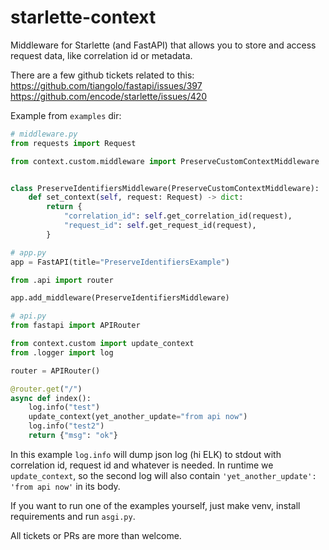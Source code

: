# starlette-context
Middleware for Starlette (and FastAPI) that allows you to store and access request data, like correlation id or metadata.


There are a few github tickets related to this:
https://github.com/tiangolo/fastapi/issues/397
https://github.com/encode/starlette/issues/420


Example from `examples` dir:

```python
# middleware.py
from requests import Request

from context.custom.middleware import PreserveCustomContextMiddleware


class PreserveIdentifiersMiddleware(PreserveCustomContextMiddleware):
    def set_context(self, request: Request) -> dict:
        return {
            "correlation_id": self.get_correlation_id(request),
            "request_id": self.get_request_id(request),
        }
```

```python
# app.py
app = FastAPI(title="PreserveIdentifiersExample")

from .api import router

app.add_middleware(PreserveIdentifiersMiddleware)
```

```python
# api.py
from fastapi import APIRouter

from context.custom import update_context
from .logger import log

router = APIRouter()

@router.get("/")
async def index():
    log.info("test")
    update_context(yet_another_update="from api now")
    log.info("test2")
    return {"msg": "ok"}
```

In this example `log.info` will dump json log (hi ELK) to stdout with correlation id, request id and whatever is needed.
In runtime we `update_context`, so the second log will also contain `'yet_another_update': 'from api now'` in its body.

If you want to run one of the examples yourself, just make venv, install requirements and run `asgi.py`.


All tickets or PRs are more than welcome.
